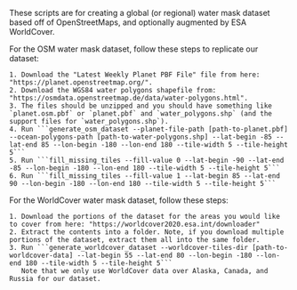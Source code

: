 These scripts are for creating a global (or regional) water mask dataset based off of OpenStreetMaps, and optionally augmented by ESA WorldCover.

For the OSM water mask dataset, follow these steps to replicate our dataset:

    1. Download the "Latest Weekly Planet PBF File" file from here: "https://planet.openstreetmap.org/".
    2. Download the WGS84 water polygons shapefile from: "https://osmdata.openstreetmap.de/data/water-polygons.html".
    3. The files should be unzipped and you should have something like `planet.osm.pbf` or `planet.pbf` and `water_polygons.shp` (and the support files for `water_polygons.shp`). 
    4. Run ```generate_osm_dataset --planet-file-path [path-to-planet.pbf] --ocean-polygons-path [path-to-water-polygons.shp] --lat-begin -85 --lat-end 85 --lon-begin -180 --lon-end 180 --tile-width 5 --tile-height 5```
    5. Run ```fill_missing_tiles --fill-value 0 --lat-begin -90 --lat-end -85 --lon-begin -180 --lon-end 180 --tile-width 5 --tile-height 5```
    6. Run ```fill_missing_tiles --fill-value 1 --lat-begin 85 --lat-end 90 --lon-begin -180 --lon-end 180 --tile-width 5 --tile-height 5```

For the WorldCover water mask dataset, follow these steps:

    1. Download the portions of the dataset for the areas you would like to cover from here: "https://worldcover2020.esa.int/downloader"
    2. Extract the contents into a folder. Note, if you download multiple portions of the dataset, extract them all into the same folder.
    3. Run ```generate_worldcover_dataset --worldcover-tiles-dir [path-to-worldcover-data] --lat-begin 55 --lat-end 80 --lon-begin -180 --lon-end 180 --tile-width 5 --tile-height 5```
       Note that we only use WorldCover data over Alaska, Canada, and Russia for our dataset.
